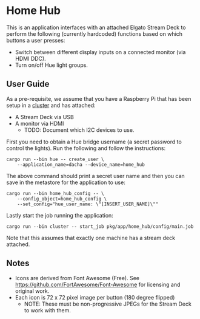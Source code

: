 # Home Hub

This is an application interfaces with an attached Elgato Stream Deck to perform the following (currently hardcoded) functions based on which buttons a user presses:

- Switch between different display inputs on a connected monitor (via HDMI DDC).
- Turn on/off Hue light groups.

## User Guide

As a pre-requisite, we assume that you have a Raspberry Pi that has been setup in a [cluster](../../container/index.md) and has attached:

- A Stream Deck via USB
- A monitor via HDMI
    - TODO: Document which I2C devices to use.

First you need to obtain a Hue bridge username (a secret password to control the lights). Run the following and follow the instructions:

```
cargo run --bin hue -- create_user \
    --application_name=dacha --device_name=home_hub
```

The above command should print a secret user name and then you can save in the metastore for the application to use:

```
cargo run --bin home_hub_config -- \
    --config_object=home_hub_config \
    --set_config="hue_user_name: \"[INSERT_USER_NAME]\""
```

Lastly start the job running the application:

```
cargo run --bin cluster -- start_job pkg/app/home_hub/config/main.job
```

Note that this assumes that exactly one machine has a stream deck attached.

## Notes

- Icons are derived from Font Awesome (Free). See https://github.com/FortAwesome/Font-Awesome for licensing and original work.
- Each icon is 72 x 72 pixel image per button (180 degree flipped)
    - NOTE: These must be non-progressive JPEGs for the Stream Deck to work with them.

